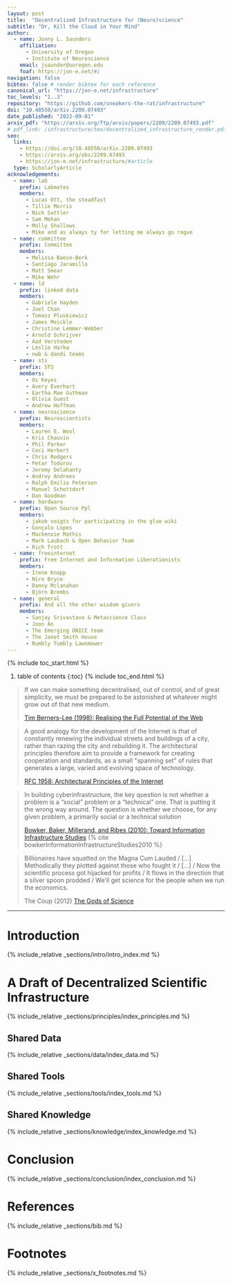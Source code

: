 ```yaml
---
layout: post
title:  "Decentralized Infrastructure for (Neuro)science"
subtitle: "Or, Kill the Cloud in Your Mind"
author: 
  - name: Jonny L. Saunders
    affiliation: 
      - University of Oregon
      - Institute of Neuroscience
    email: jsaunder@uoregon.edu
    foaf: https://jon-e.net/#i
navigation: false
bibtex: false # render bibtex for each reference
canonical_url: "https://jon-e.net/infrastructure"
toc_levels: "1..3"
repository: "https://github.com/sneakers-the-rat/infrastructure"
doi: "10.48550/arXiv.2209.07493"
date_published: "2022-09-01"
arxiv_pdf: "https://arxiv.org/ftp/arxiv/papers/2209/2209.07493.pdf"
# pdf_link: /infrastructure/tex/decentralized_infrastructure_render.pdf
seo:
  links: 
    - https://doi.org/10.48550/arXiv.2209.07493
    - https://arxiv.org/abs/2209.07493
    - https://jon-e.net/infrastructure/#article
  type: ScholarlyArticle
acknowledgements:
  - name: lab
    prefix: Labmates
    members:
      - Lucas Ott, the steadfast
      - Tillie Morris
      - Nick Sattler
      - Sam Mehan
      - Molly Shallows
      - Mike and as always ty for letting me always go rogue
  - name: committee
    prefix: Committee
    members:
      - Melissa Baese-Berk
      - Santiago Jaramillo
      - Matt Smear
      - Mike Wehr
  - name: ld
    prefix: linked data
    members:
      - Gabriele Hayden
      - Joel Chan
      - Tomasz Pluskiewicz
      - James Meickle
      - Christine Lemmer-Webber
      - Arnold Schrijver
      - Aad Versteden
      - Leslie Harka
      - nwb & dandi teams
  - name: sts
    prefix: STS
    members:
      - Os Keyes
      - Avery Everhart
      - Eartha Mae Guthman
      - Olivia Guest
      - Andrew Hoffman
  - name: neuroscience
    prefix: Neuroscientists
    members:
      - Lauren E. Wool
      - Kris Chauvin
      - Phil Parker
      - Ceci Herbert
      - Chris Rodgers
      - Petar Todorov
      - Jeremy Delahanty
      - Andrey Andreev
      - Ralph Emilio Peterson
      - Manuel Schottdorf
      - Dan Goodman
  - name: hardware
    prefix: Open Source Ppl
    members:
      - jakob voigts for participating in the glue wiki
      - Gonçalo Lopes
      - Mackenzie Mathis
      - Mark Laubach & Open Behavior Team
      - Rich Trott
  - name: freeinternet
    prefix: Free Internet and Information Liberationists
    members:
      - Irene Knapp
      - Nire Bryce
      - Danny Mclanahan
      - Björn Brembs
  - name: general
    prefix: And all the other wisdom givers
    members:
      - Sanjay Srivastava & Metascience Class
      - Joon An
      - The Emerging ONICE team
      - The Janet Smith House
      - Rumbly Tumbly Lawnmower
---
```


{% include toc_start.html %}
1. table of contents
{:toc}
{% include toc_end.html %}

> If we can make something decentralised, out of control, and of great simplicity, we must be prepared to be astonished at whatever might grow out of that new medium. 
> 
> [Tim Berners-Lee (1998): Realising the Full Potential of the Web](https://www.w3.org/1998/02/Potential.html)

>  A good analogy for the development of the Internet is that of
> constantly renewing the individual streets and buildings of a city,
> rather than razing the city and rebuilding it. The architectural
> principles therefore aim to provide a framework for creating
> cooperation and standards, as a small "spanning set" of rules that
> generates a large, varied and evolving space of technology.
>
>   [RFC 1958: Architectural Principles of the Internet](https://datatracker.ietf.org/doc/html/rfc1958)

> In building cyberinfrastructure, the key question is not whether a problem is a “social” problem or a “technical” one. That is putting it the wrong way around. The question is whether we choose, for any given problem, a primarily social or a technical solution
>
> [Bowker, Baker, Millerand, and Ribes (2010): Toward Information Infrastructure Studies](https://doi.org/10.1007/978-1-4020-9789-8_5) {% cite bowkerInformationInfrastructureStudies2010 %}

> Billionaires have squatted on the Magna Cum Lauded / [...]
> Methodically they plotted against those who fought it / [...] / 
> Now the scientific process got hijacked for profits /
> It flows in the direction that a silver spoon prodded / 
> We'll get science for the people when we run the economics.
>
> The Coup (2012) [The Gods of Science](https://youtu.be/lW59xoilGnw)

----


# Introduction

{% include_relative _sections/intro/intro_index.md %}


# A Draft of Decentralized Scientific Infrastructure

{% include_relative _sections/principles/index_principles.md %}

## Shared Data

{% include_relative _sections/data/index_data.md %}

## Shared Tools

{% include_relative _sections/tools/index_tools.md %}

## Shared Knowledge

{% include_relative _sections/knowledge/index_knowledge.md %}

# Conclusion

{% include_relative _sections/conclusion/index_conclusion.md %}

# References

{% include_relative _sections/bib.md %}

# Footnotes

{% include_relative _sections/x_footnotes.md %}



